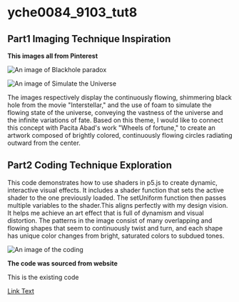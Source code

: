 # yche0084_9103_tut8

## Part1 Imaging Technique Inspiration

**This images all from Pinterest**


![An image of Blackhole paradox](https://i.pinimg.com/564x/e0/7f/06/e07f06afa2daf598fc7db0839b272935.jpg)

![An image of Simulate the Universe](https://i.pinimg.com/564x/ec/db/8c/ecdb8cb21f016fa2f7e2c788ec833c08.jpg)

The images respectively display the continuously flowing, shimmering black hole from the movie "Interstellar," and the use of foam to simulate the flowing state of the universe, conveying the vastness of the universe and the infinite variations of fate. Based on this theme, I would like to connect this concept with Pacita Abad's work "Wheels of fortune," to create an artwork composed of brightly colored, continuously flowing circles radiating outward from the center.

## Part2 Coding Technique Exploration

This code demonstrates how to use shaders in p5.js to create dynamic, interactive visual effects. It includes a shader function that sets the active shader to the one previously loaded. The setUniform function then passes multiple variables to the shader.This aligns perfectly with my design vision. It helps me achieve an art effect that is full of dynamism and visual distortion. The patterns in the image consist of many overlapping and flowing shapes that seem to continuously twist and turn, and each shape has unique color changes from bright, saturated colors to subdued tones. 

![An image of the coding](readmeImages/coding.png)


**The code was sourced from website** 

This is the existing code

[Link Text](https://openprocessing.org/sketch/2247346)




